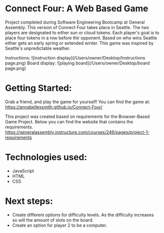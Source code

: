 # Connect Four: A Web Based Game
Project completed during Software Engineering Bootcamp at General Assembly.
This version of Connect Four takes place in Seattle. The two players are designated to either sun or cloud tokens. Each player's goal is to place four tokens in a row before thir opponent. Based on who wins Seattle either gets an early spring or extended winter. This game was inspired by Seattle's unpredictable weather. 

Instructions:
![instruction display](/Users/owner/Desktop/Instructions page.png)
Board display:
![playing board](/Users/owner/Desktop/board page.png)

# Getting Started:
Grab a friend, and play the game for yourself! You can find the game at:
https://annabellexsmith.github.io/Connect-Four/

This project was created based on requirements for the Browser-Based Game Project. Below you can find the website that contains the requirements. 
https://generalassembly.instructure.com/courses/246/pages/project-1-requirements

# Technologies used: 
- JavaScript
- HTML
- CSS

# Next steps: 
- Create different options for difficulty levels. As the difficulty increases so will the amount of slots on the board.
- Create an option for player 2 to be a computer. 
